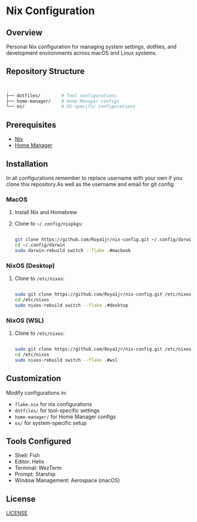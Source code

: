 # Nix Configuration

## Overview

Personal Nix configuration for managing system settings, dotfiles, and development environments across macOS and Linux systems.

## Repository Structure

```bash

.
├── dotfiles/        # Tool configurations
├── home-manager/    # Home Manager configs
└── os/              # OS-specific configurations

```

## Prerequisites

- [Nix](https://nixos.org/download.html)
- [Home Manager](https://github.com/nix-community/home-manager)

## Installation

In all configurations remember to replace username with your own if you clone this repository.As well as the username and email for git config

### MacOS

1. Install Nix and Homebrew
2. Clone to `~/.config/nixpkgs`:

   ```bash

   git clone https://github.com/Roya1jr/nix-config.git ~/.config/darwin
   cd ~/.config/darwin
   sudo darwin-rebuild switch --flake .#macbook

   ```

### NixOS (Desktop)

1. Clone to `/etc/nixos`:

   ```bash

   sudo git clone https://github.com/Roya1jr/nix-config.git /etc/nixos
   cd /etc/nixos
   sudo nixos-rebuild switch --flake .#desktop

   ```

### NixOS (WSL)

1. Clone to `/etc/nixos`:

   ```bash

   sudo git clone https://github.com/Roya1jr/nix-config.git /etc/nixos
   cd /etc/nixos
   sudo nixos-rebuild switch --flake .#wsl

   ```

## Customization

Modify configurations in:

- `flake.nix` for nix configurations
- `dotfiles/` for tool-specific settings
- `home-manager/` for Home Manager configs
- `os/` for system-specific setup

## Tools Configured

- Shell: Fish
- Editor: Helix
- Terminal: WezTerm
- Prompt: Starship
- Window Management: Aerospace (macOS)

## License

[LICENSE](LICENSE)
